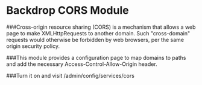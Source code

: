 # Backdrop CORS Module

###Cross-origin resource sharing (CORS) is a mechanism that allows a web page to make XMLHttpRequests to another domain. Such "cross-domain" requests would otherwise be forbidden by web browsers, per the same origin security policy.

###This module provides a configuration page to map domains to paths and add the necessary Access-Control-Allow-Origin header.

###Turn it on and visit /admin/config/services/cors
 